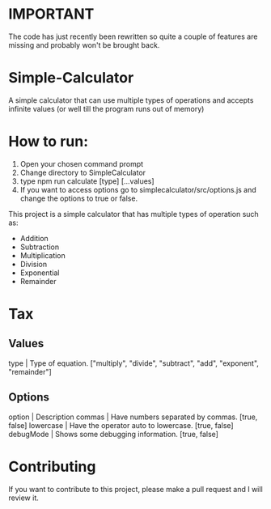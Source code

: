 # IMPORTANT
The code has just recently been rewritten so quite a couple of features are missing and probably won't be brought back.

# Simple-Calculator
A simple calculator that can use multiple types of operations and accepts infinite values (or well till the program runs out of memory)

# How to run:
1. Open your chosen command prompt
2. Change directory to SimpleCalculator
3. type npm run calculate [type] [...values]
4. If you want to access options go to simplecalculator/src/options.js and change the options to true or false.

This project is a simple calculator that has multiple types of operation such as:
  * Addition
  * Subtraction
  * Multiplication
  * Division
  * Exponential
  * Remainder
  # Tax

## Values
type | Type of equation. ["multiply", "divide", "subtract", "add", "exponent", "remainder"]
## Options
option | Description
commas | Have numbers separated by commas. [true, false]
lowercase | Have the operator auto to lowercase. [true, false]
debugMode | Shows some debugging information. [true, false]

# Contributing
If you want to contribute to this project, please make a pull request and I will review it.

